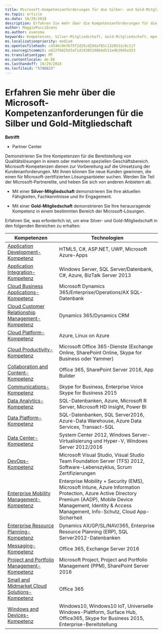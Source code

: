 ```yaml
---
title: Microsoft-Kompetenzanforderungen für die Silber- und Gold-Mitgliedschaft | Partner Center
ms.topic: article
ms.date: 10/29/2018
description: Erfahren Sie mehr über die Kompetenzanforderungen für die Mitgliedschaftsstufen Silber und Gold.
author: MaggiePucciEvans
ms.author: evansma
keywords: Kompetenzen, Silver-Mitgliedschaft, Gold-Mitgliedschaft, mpn, MAPS, Kompetenz, Microsoft Partner Network, Network Mitgliedschaft
ms.localizationpriority: medium
ms.openlocfilehash: c4546c8e7675f2d25cd29da765c1320531c8c11f
ms.sourcegitcommit: ed22f6825d3af1d19385198b4d511e4b39d5e353
ms.translationtype: MT
ms.contentlocale: de-DE
ms.lasthandoff: 10/29/2018
ms.locfileid: "5796823"
---
```

# <a name="microsoft-competency-requirements-for-gold-and-silver-membership"></a>Erfahren Sie mehr über die Microsoft-Kompetenzanforderungen für die Silber und Gold-Mitgliedschaft

**Betrifft**

-  Partner Center

Demonstrieren Sie Ihre Kompetenzen für die Bereitstellung von Qualitätslösungen in einem oder mehreren speziellen Geschäftsbereich. Microsoft-Kompetenzen dienen zur Vorbereitung auf die Umsetzung der Kundenanforderungen. Mit ihnen können Sie neue Kunden gewinnen, die einen für Microsoft-zertifizierten Lösungsanbieter suchen. Werden Sie Teil der Microsoft-Partnerelite, und heben Sie sich von anderen Anbietern ab.

- Mit einer **Silver-Mitgliedschaft** demonstrieren Sie Ihre aktuellen Fähigkeiten, Fachkenntnisse und Ihr Engagement.

- Mit einer **Gold-Mitgliedschaft** demonstrieren Sie Ihre herausragende Kompetenz in einem bestimmten Bereich der Microsoft-Lösungen.

Erfahren Sie, was erforderlich ist, um eine Silver- und Gold-Mitgliedschaft in den folgenden Bereichen zu erhalten:


| Kompetenzen  | Technologien |
|   ------------------   |   -------   |
| [Application Development-Kompetenz](https://partner.microsoft.com/membership/application-development-competency) | HTML5, C#, ASP.NET, UWP, Microsoft Azure-Apps |
| [Application Integration-Kompetenz](https://partner.microsoft.com/membership/application-integration-competency) | Windows Server, SQL Server/Datenbank, C#, Azure, BizTalk Server 2013|
| [Cloud Business Applications-Kompetenz](https://partner.microsoft.com/membership/cloud-business-applications-competency)| Microsoft Dynamics 365/Enterprise/Operations/AX SQL-Datenbank |
| [Cloud Customer Relationship Management-Kompetenz](https://partner.microsoft.com/membership/cloud-customer-relationship-management-competency)| Dynamics 365/Dynamics CRM |
| [Cloud Platform-Kompetenz](https://partner.microsoft.com/membership/cloud-platform-competency)| Azure, Linux on Azure |
| [Cloud Productivity-Kompetenz](https://partner.microsoft.com/membership/cloud-productivity-competency)| Microsoft Office 365-Dienste (Exchange Online, SharePoint Online, Skype for Business oder Yammer)|
| [Collaboration and Content-Kompetenz](https://partner.microsoft.com/membership/collaboration-and-content-competency)| Office 365, SharePoint Server 2016, App Builder |
| [Communications-Kompetenz](https://partner.microsoft.com/membership/communications-competency)| Skype for Business, Enterprise Voice Skype for Business 2015 |
| [Data Analytics-Kompetenz](https://partner.microsoft.com/membership/data-analytics-competency)| SQL-Datenbanken, Azure, Microsoft R Server, Microsoft HD Insight, Power BI |
| [Data Platform-Kompetenz](https://partner.microsoft.com/membership/data-platform-competency)| SQL-Datenbanken, SQL Server2016, Azure-Data Warehouse, Azure Data Services, Transact-SQL |
| [Data Center-Kompetenz](https://partner.microsoft.com/membership/datacenter-competency)| System Center 2012, Windows Server-Virtualisierung und Hyper-V, Windows Server 2012/2016 |
| [DevOps-Kompetenz](https://partner.microsoft.com/membership/devops-competency)| Microsoft Visual Studio, Visual Studio Team Foundation Server (TFS) 2012, Software-Lebenszyklus, Scrum Zertifizierungen |
| [Enterprise Mobility Management-Kompetenz](https://partner.microsoft.com/membership/enterprise-mobility-management-competency)| Enterprise Mobility + Security (EMS), Microsoft Intune, Azure Information Protection, Azure Active Directory Premium (AADP), Mobile Device Management, Identity & Access Management, Info-Schutz, Cloud App-Sicherheit |
| [Enterprise Resource Planning-Kompetenz](https://partner.microsoft.com/membership/enterprise-resource-planning-competency)| Dynamics AX/GP/SL/NAV/365, Enterprise Resource Planning (ERP), SQL Server2012-Datenbanken  |
| [Messaging-Kompetenz](https://partner.microsoft.com/membership/messaging-competency)| Office 365, Exchange Server 2016 |
| [Project and Portfolio Management-Kompetenz](https://partner.microsoft.com/membership/project-portfolio-management-competency)| Microsoft Project, Project and Portfolio Management (PPM), SharePoint Server 2016|
| [Small and Midmarket Cloud Solutions-Kompetenz](https://partner.microsoft.com/membership/small-midmarket-cloud-solutions-competency)| Office 365 |
| [Windows and Devices-Kompetenz](https://partner.microsoft.com/membership/windows-and-devices-competency)| Windows10, Windows10 IoT, Universelle Windows-Plattform, Surface Hub, Office365, Skype for Business 2015, Enterprise-Bereitstellung |